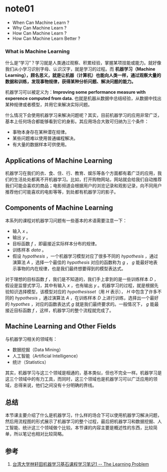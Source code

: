 # note01

- When Can Machine Learn ?
- Why Can Machine Learn ?
- How Can Machine Learn ?
- How Can Machine Learn Better ?

### What is Machine Learning

什么是“学习”？学习就是人类通过观察、积累经验，掌握某项技能或能力。就好像我们从小学习识别字母、认识汉字，就是学习的过程。而 **机器学习（Machine Learning），顾名思义，就是让机器（计算机）也能向人类一样，通过观察大量的数据和训练，发现事物规律，获得某种分析问题、解决问题的能力。** 

机器学习可以被定义为：**Improving some performance measure with experence computed from data.** 也就是机器从数据中总结经验，从数据中找出某种规律或者模型，并用它来解决实际问题。

什么情况下会使用机器学习来解决问题呢？其实，目前机器学习的应用非常广泛，基本上任何场合都能够看到它的身影。其应用场合大致可归纳为三个条件：

- 事物本身存在某种潜在规律。
- 某些问题难以使用普通编程解决。
- 有大量的数据样本可供使用。

## Applications of Machine Learning

机器学习在我们的衣、食、住、行、教育、娱乐等各个方面都有着广泛的应用，我们的生活处处都离不开机器学习。比如，打开购物网站，网站就会给我们自动推荐我们可能会喜欢的商品；电影频道会根据用户的浏览记录和观影记录，向不同用户推荐他们可能喜欢的电影等等，到处都有机器学习的影子。

## Components of Machine Learning

本系列的课程对机器学习问题有一些基本的术语需要注意一下：
- 输入 ${x}$ 。
- 输出 ${y}$ 。
- 目标函数 ${f}$ ，即最接近实际样本分布的规律。
- 训练样本 ${data}$ 。
- 假设 ${hypothesis}$ ，一个机器学习模型对应了很多不同的 ${hypothesis}$ ，通过演算法 ${A}$ ，选择一个最佳的 ${hypothesis}$ 对应的函数称为 ${g}$ ， ${g}$ 能最好地表示事物的内在规律，也是我们最终想要得到的模型表达式。

对于理想的目标函数 ${f}$ ，我们是不知道的，我们手上拿到的是一些训练样本 ${D}$ ，假设是监督式学习，其中有输入 ${x}$ ，也有输出 ${y}$ 。机器学习的过程，就是根据先验知识选择模型，该模型对应的 ${hypothesis set}$（用 ${H}$ 表示）， ${H}$ 中包含了许多不同的 ${hypothesis}$ ，通过演算法 ${A}$ ，在训练样本 ${D}$ 上进行训练，选择出一个最好的 ${hypothes}$ ，对应的函数表达式 ${g}$ 就是我们最终要求的。一般情况下， ${g}$ 能最接近目标函数 ${f}$ ，这样，机器学习的整个流程就完成了。

## Machine Learning and Other Fields

与机器学习相关的领域有：
- 数据挖掘（Data Mining）
- 人工智能（Artificial Intelligence）
- 统计（Statistics）

其实，机器学习与这三个领域是相通的，基本类似，但也不完全一样。机器学习是这三个领域中的有力工具，而同时，这三个领域也是机器学习可以广泛应用的领域，总得来说，他们之间没有十分明确的界线。

## 总结

本节课主要介绍了什么是机器学习，什么样的场合下可以使用机器学习解决问题，然后用流程图的形式展示了机器学习的整个过程，最后把机器学习和数据挖掘、人工智能、统计这三个领域做个比较。本节课的内容主要是概述性的东西，比较简单，所以笔记也相对比较简略。

## 参考

1. [台湾大学林轩田机器学习基石课程学习笔记1 -- The Learning Problem](http://blog.csdn.net/red_stone1/article/details/72899485)